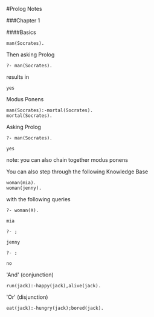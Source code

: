 #Prolog Notes

###Chapter 1

####Basics 

```
man(Socrates).
```

Then asking Prolog

```
?- man(Socrates).
```

results in 

```
yes 
```

Modus Ponens

```
man(Socrates):-mortal(Socrates).
mortal(Socrates).
```

Asking Prolog 

```
?- man(Socrates).
```

```
yes
```

note: you can also chain together modus ponens

You can also step through the following Knowledge Base

```
woman(mia).
woman(jenny).
```

with the following queries 

```
?- woman(X).
```
```
mia
```
```
?- ;
```
```
jenny
```
```
?- ;
```
```
no
```

'And' (conjunction)

```run(jack):-happy(jack),alive(jack). ```


'Or' (disjunction)


```eat(jack):-hungry(jack);bored(jack). ```





